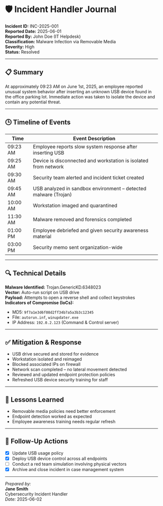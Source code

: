 
# 🛡️ Incident Handler Journal

**Incident ID:** INC-2025-001  
**Reported Date:** 2025-06-01  
**Reported By:** John Doe (IT Helpdesk)  
**Classification:** Malware Infection via Removable Media  
**Severity:** High  
**Status:** Resolved

---

## 📋 Summary

At approximately 09:23 AM on June 1st, 2025, an employee reported unusual system behavior after inserting an unknown USB device found in the office parking lot. Immediate action was taken to isolate the device and contain any potential threat.

---

## 🕒 Timeline of Events

| Time         | Event Description                                       |
|--------------|--------------------------------------------------------|
| 09:23 AM     | Employee reports slow system response after inserting USB |
| 09:25 AM     | Device is disconnected and workstation is isolated from network |
| 09:30 AM     | Security team alerted and incident ticket created      |
| 09:45 AM     | USB analyzed in sandbox environment – detected malware (Trojan) |
| 10:00 AM     | Workstation imaged and quarantined                     |
| 11:30 AM     | Malware removed and forensics completed                |
| 01:00 PM     | Employee debriefed and given security awareness material |
| 03:00 PM     | Security memo sent organization-wide                   |

---

## 🔍 Technical Details

**Malware Identified:** Trojan.GenericKD.6348023  
**Vector:** Auto-run script on USB drive  
**Payload:** Attempts to open a reverse shell and collect keystrokes  
**Indicators of Compromise (IoCs):**
- MD5: `9f7a1e3d6f08d2ff34b7a5a3b3c12345`
- File: `autorun.inf`, `winupdater.exe`
- IP Address: `192.0.2.123` (Command & Control server)

---

## ✅ Mitigation & Response

- USB drive secured and stored for evidence
- Workstation isolated and reimaged
- Blocked associated IPs on firewall
- Network scan completed – no lateral movement detected
- Reviewed and updated endpoint protection policies
- Refreshed USB device security training for staff

---

## 📘 Lessons Learned

- Removable media policies need better enforcement
- Endpoint detection worked as expected
- Employee awareness training needs regular refresh

---

## 👣 Follow-Up Actions

- [x] Update USB usage policy
- [x] Deploy USB device control across all endpoints
- [ ] Conduct a red team simulation involving physical vectors
- [x] Archive and close incident in case management system

---

*Prepared by:*  
**Jane Smith**  
Cybersecurity Incident Handler  
*Date:* 2025-06-02

